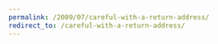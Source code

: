 ```yaml
---
permalink: /2009/07/careful-with-a-return-address/
redirect_to: /careful-with-a-return-address/
---
```

